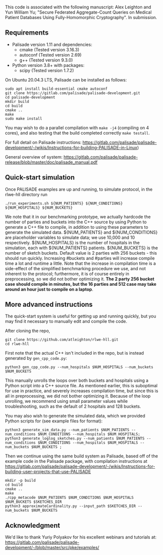 This code is associated with the following manuscript:
Alex Leighton and Yun William Yu; "Secure Federated Aggregate-Count Queries on Medical Patient Databases Using Fully-Homomorphic Cryptography". In submission.

## Requirements
* Palisade version 1.11 and dependencies:
  * cmake (Tested version 3.16.3)
  * autoconf (Tested version 2.69)
  * g++ (Tested version 9.3.0)
* Python version 3.8+ with packages:
  * scipy (Tested version 1.7.2)

On Ubuntu 20.04.3 LTS, Palisade can be installed as follows:
```
sudo apt install build-essential cmake autoconf
git clone https://gitlab.com/palisade/palisade-development.git
cd palisade-development
mkdir build
cd build
cmake ..
make
sudo make install
```
You may wish to do a parallel compilation with `make -j4` (compiling on 4 cores), and also testing that the build completed correctly `make testall`.

For full detail on Palisade instructions: https://gitlab.com/palisade/palisade-development/-/wikis/Instructions-for-building-PALISADE-in-Linux)

General overview of system:
https://gitlab.com/palisade/palisade-release/blob/master/doc/palisade_manual.pdf

## Quick-start simulation
Once PALISADE examples are up and running, to simulate protocol, in the rlwe-hll directory run

```
./run_experiments.sh ${NUM_PATIENTS} ${NUM_CONDITIONS} ${NUM_HOSPITALS} ${NUM_BUCKETS}
```
We note that it in our benchmarking prototype, we actually hardcode the number of parties and buckets into the C++ source by using Python to generate a C++ file to compile, in addition to using these parameters to generate the simulated data.
${NUM_PATIENTS} and ${NUM_CONDITIONS} are placeholder variables to simulate data; we use 10,000 and 10 respectively. ${NUM_HOSPITALS} is the number of hospitals in the simulation, each with ${NUM_PATIENTS} patients. ${NUM_BUCKETS} is the number of sketch buckets. Default value is 2 parties with 256 buckets - this should run quickly. Increasing #buckets and #parties will increase compile time a lot and runtime a little.
Note that the increase in compilation time is a side-effect of the simplified benchmarking procedure we use, and not inherent to the protocol; furthermore, it is of course entirely in preprocessing, so we did not bother optimizing it. **The 2 party 256 bucket case should compile in minutes, but the 16 parties and 512 case may take around an hour just to compile on a laptop**.

## More advanced instructions
The quick-start system is useful for getting up and running quickly, but you may find it necessary to manually edit and compile the code.


After cloning the repo,
```
git clone https://github.com/atleighton/rlwe-hll.git
cd rlwe-hll
```

First note that the actual C++ isn't included in the repo, but is instead generated by `gen_cpp_code.py`:
```
python3 gen_cpp_code.py --num_hospitals $NUM_HOSPITALS --num_buckets $NUM_BUCKETS
```
This manually unrolls the loops over both buckets and hospitals using a Python script into a C++ source file. As mentioned earlier, this is suboptimal for use in practice, and severely increases compilation time, but since this is all in preprocessing, we did not bother optimizing it. Because of the loop unrolling, we recommend using small parameter values while troubleshooting, such as the default of 2 hospitals and 128 buckets.

You may also wish to generate the simulated data, which we provided Python scripts for (see example files for format):
```
python3 generate_sim_data.py --num_patients $NUM_PATIENTS --num_conditions $NUM_CONDITIONS --num_hospitals $NUM_HOSPITALS;
python3 generate_loglog_sketches.py --num_patients $NUM_PATIENTS --num_conditions $NUM_CONDITIONS --num_hospitals $NUM_HOSPITALS --num_buckets $NUM_BUCKETS ;
```

Then we continue using the same build system as Palisade, based off of the example code in the Palisade package, with compilation instructions at
https://gitlab.com/palisade/palisade-development/-/wikis/Instructions-for-building-user-projects-that-use-PALISADE
```
mkdir -p build
cd build
cmake ..
make
./cpp_metacode $NUM_PATIENTS $NUM_CONDITIONS $NUM_HOSPITALS $NUM_BUCKETS $SKETCHES_DIR
python3 approximateCardinality.py --input_path $SKETCHES_DIR --num_buckets $NUM_BUCKETS
```


## Acknowledgment
We'd like to thank Yuriy Polyakov for his excellent webinars and tutorials at: https://gitlab.com/palisade/palisade-development/-/blob/master/src/pke/examples/
